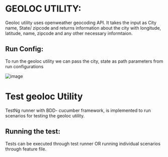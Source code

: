 # GEOLOC UTILITY: 
Geoloc utility uses openweather geocoding API. It takes the input as City name, State/ zipcode and returns information about the city with longitude, latitude, name, zipcode and any other necessary informtaion. 

## Run Config: 
To run the geoloc utility we can pass the city, state as path parameters from run configurations

![image](https://github.com/user-attachments/assets/0f9cef82-1233-4480-99d3-cc9e33269d1c)

# Test geoloc Utility
TestNg runner with BDD- cucumber framework, is implemented to run scenarios for testing the geoloc utility.

## Running the test:
Tests can be executed through test runner OR running individual scenarios through feature file.
